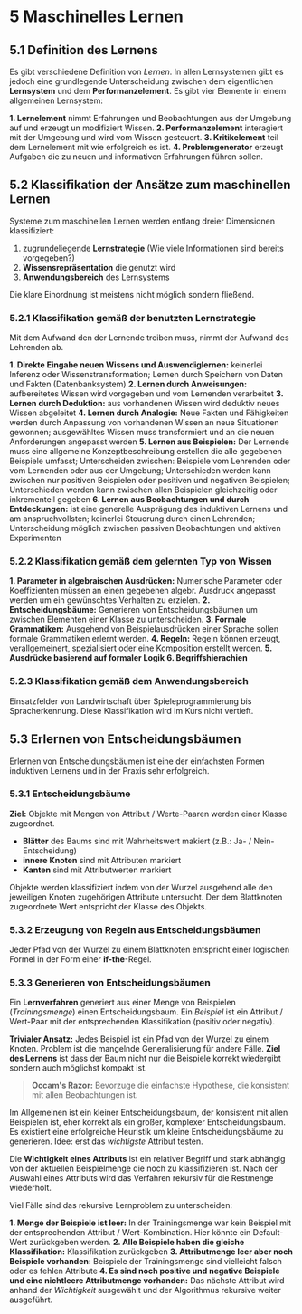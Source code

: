 # 5 Maschinelles Lernen
## 5.1 Definition des Lernens
Es gibt verschiedene Definition von *Lernen*. In allen Lernsystemen gibt es jedoch eine grundlegende Unterscheidung zwischen dem eigentlichen **Lernsystem** und dem **Performanzelement**. Es gibt vier Elemente in einem allgemeinen Lernsystem:

**1. Lernelement** nimmt Erfahrungen und Beobachtungen aus der Umgebung auf und erzeugt un modifiziert Wissen.
**2. Performanzelement** interagiert mit der Umgebung und wird vom Wissen gesteuert.
**3. Kritikelement** teil dem Lernelement mit wie erfolgreich es ist.
**4. Problemgenerator** erzeugt Aufgaben die zu neuen und informativen Erfahrungen führen sollen.

## 5.2 Klassifikation der Ansätze zum maschinellen Lernen
Systeme zum maschinellen Lernen werden entlang dreier Dimensionen klassifiziert:

1. zugrundeliegende **Lernstrategie** (Wie viele Informationen sind bereits vorgegeben?)
2. **Wissensrepräsentation** die genutzt wird
3. **Anwendungsbereich** des Lernsystems

Die klare Einordnung ist meistens nicht möglich sondern fließend.

### 5.2.1 Klassifikation gemäß der benutzten Lernstrategie
Mit dem Aufwand den der Lernende treiben muss, nimmt der Aufwand des Lehrenden ab.

**1. Direkte Eingabe neuen Wissens und Auswendiglernen:** keinerlei Inferenz oder Wissenstransformation; Lernen durch Speichern von Daten und Fakten (Datenbanksystem)
**2. Lernen durch Anweisungen:** aufbereitetes Wissen wird vorgegeben und vom Lernenden verarbeitet
**3. Lernen durch Deduktion:** aus vorhandenen Wissen wird deduktiv neues Wissen abgeleitet
**4. Lernen durch Analogie:** Neue Fakten und Fähigkeiten werden durch Anpassung von vorhandenen Wissen an neue Situationen gewonnen; ausgewähltes Wissen muss transformiert und an die neuen Anforderungen angepasst werden
**5. Lernen aus Beispielen:** Der Lernende muss eine allgemeine Konzeptbeschreibung erstellen die alle gegebenen Beispiele umfasst; Unterscheiden zwischen: Beispiele vom Lehrenden oder vom Lernenden oder aus der Umgebung; Unterschieden werden kann zwischen nur positiven Beispielen oder positiven und negativen Beispielen; Unterschieden werden kann zwischen allen Beispielen gleichzeitig oder inkrementell gegeben
**6. Lernen aus Beobachtungen und durch Entdeckungen:** ist eine generelle Ausprägung des induktiven Lernens und am anspruchvollsten; keinerlei Steuerung durch einen Lehrenden; Unterscheidung möglich zwischen passiven Beobachtungen und aktiven Experimenten

### 5.2.2 Klassifikation gemäß dem gelernten Typ von Wissen

**1. Parameter in algebraischen Ausdrücken:** Numerische Parameter oder Koeffizienten müssen an einen gegebenen algebr. Ausdruck angepasst werden um ein gewünschtes Verhalten zu erzielen.
**2. Entscheidungsbäume:** Generieren von Entscheidungsbäumen um zwischen Elementen einer Klasse zu unterscheiden.
**3. Formale Grammatiken:** Ausgehend von Beispielausdrücken einer Sprache sollen formale Grammatiken erlernt werden.
**4. Regeln:** Regeln können erzeugt, verallgemeinert, spezialisiert oder eine Komposition erstellt werden.
**5. Ausdrücke basierend auf formaler Logik**
**6. Begriffshierachien**

### 5.2.3 Klassifikation gemäß dem Anwendungsbereich
Einsatzfelder von Landwirtschaft über Spieleprogrammierung bis Spracherkennung. Diese Klassifikation wird im Kurs nicht vertieft.

## 5.3 Erlernen von Entscheidungsbäumen
Erlernen von Entscheidungsbäumen ist eine der einfachsten Formen induktiven Lernens und in der Praxis sehr erfolgreich.

### 5.3.1 Entscheidungsbäume
**Ziel:** Objekte mit Mengen von Attribut / Werte-Paaren werden einer Klasse zugeordnet.

- **Blätter** des Baums sind mit Wahrheitswert makiert (z.B.: Ja- / Nein-Entscheidung)
- **innere Knoten** sind mit Attributen markiert
- **Kanten** sind mit Attributwerten markiert

Objekte werden klassifiziert indem von der Wurzel ausgehend alle den jeweiligen Knoten zugehörigen Attribute untersucht. Der dem Blattknoten zugeordnete Wert entspricht der Klasse des Objekts.

### 5.3.2 Erzeugung von Regeln aus Entscheidungsbäumen
Jeder Pfad von der Wurzel zu einem Blattknoten entspricht einer logischen Formel in der Form einer **if-the**-Regel.

### 5.3.3 Generieren von Entscheidungsbäumen
Ein **Lernverfahren** generiert aus einer Menge von Beispielen (*Trainingsmenge*) einen Entscheidungsbaum. Ein *Beispiel* ist ein Attribut / Wert-Paar mit der entsprechenden Klassifikation (positiv oder negativ).

**Trivialer Ansatz:** Jedes Beispiel ist ein Pfad von der Wurzel zu einem Knoten. Problem ist die mangelnde Generalisierung für andere Fälle. **Ziel des Lernens** ist dass der Baum nicht nur die Beispiele korrekt wiedergibt sondern auch möglichst kompakt ist.

> **Occam's Razor:**
> Bevorzuge die einfachste Hypothese, die konsistent mit allen Beobachtungen ist.

Im Allgemeinen ist ein kleiner Entscheidungsbaum, der konsistent mit allen Beispielen ist, eher korrekt als ein großer, komplexer Entscheidungsbaum. Es existiert eine erfolgreiche Heuristik um kleine Entscheidungsbäume zu generieren. Idee: erst das *wichtigste* Attribut testen.

Die **Wichtigkeit eines Attributs** ist ein relativer Begriff und stark abhängig von der aktuellen Beispielmenge die noch zu klassifizieren ist. Nach der Auswahl eines Attributs wird das Verfahren rekursiv für die Restmenge wiederholt.

Viel Fälle sind das rekursive Lernproblem zu unterscheiden:

**1. Menge der Beispiele ist leer:** In der Trainingsmenge war kein Beispiel mit der entsprechenden Attribut / Wert-Kombination. Hier könnte ein Default-Wert zurückgeben werden.
**2. Alle Beispiele haben die gleiche Klassifikation:** Klassifikation zurückgeben
**3. Attributmenge leer aber noch Beispiele vorhanden:** Beispiele der Trainingsmenge sind vielleicht falsch oder es fehlen Attribute
**4. Es sind noch positive und negative Beispiele und eine nichtleere Attributmenge vorhanden:** Das nächste Attribut wird anhand der *Wichtigkeit* ausgewählt und der Algorithmus rekursive weiter ausgeführt.
